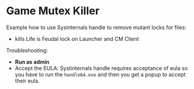 # Game Mutex Killer
Example how to use Sysinternals handle to remove mutant locks for files:
- kills Life is Feudal lock on Launcher and CM Client

Troubleshooting:
- **Run as admin**
- Accept the EULA: Systinternals handle requires acceptance of eula so you have to run the `handle64.exe` and then you get a popup to accept their eula.
